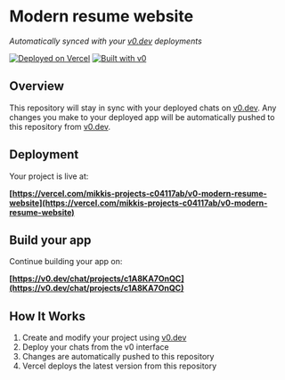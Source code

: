 # Modern resume website

*Automatically synced with your [v0.dev](https://v0.dev) deployments*

[![Deployed on Vercel](https://img.shields.io/badge/Deployed%20on-Vercel-black?style=for-the-badge&logo=vercel)](https://vercel.com/mikkis-projects-c04117ab/v0-modern-resume-website)
[![Built with v0](https://img.shields.io/badge/Built%20with-v0.dev-black?style=for-the-badge)](https://v0.dev/chat/projects/c1A8KA7OnQC)

## Overview

This repository will stay in sync with your deployed chats on [v0.dev](https://v0.dev).
Any changes you make to your deployed app will be automatically pushed to this repository from [v0.dev](https://v0.dev).

## Deployment

Your project is live at:

**[https://vercel.com/mikkis-projects-c04117ab/v0-modern-resume-website](https://vercel.com/mikkis-projects-c04117ab/v0-modern-resume-website)**

## Build your app

Continue building your app on:

**[https://v0.dev/chat/projects/c1A8KA7OnQC](https://v0.dev/chat/projects/c1A8KA7OnQC)**

## How It Works

1. Create and modify your project using [v0.dev](https://v0.dev)
2. Deploy your chats from the v0 interface
3. Changes are automatically pushed to this repository
4. Vercel deploys the latest version from this repository
